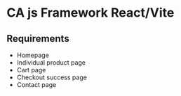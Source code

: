 # CA js Framework React/Vite

## Requirements
- Homepage
- Individual product page
- Cart page
- Checkout success page
- Contact page

